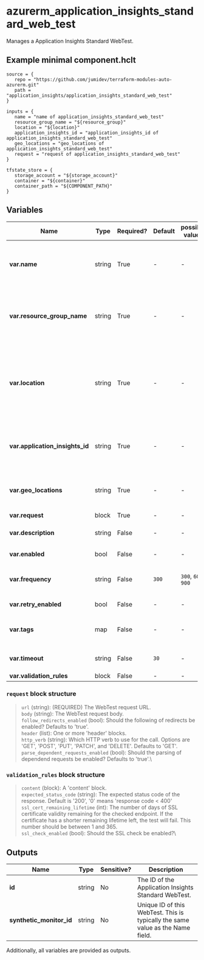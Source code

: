 # azurerm_application_insights_standard_web_test

Manages a Application Insights Standard WebTest.

## Example minimal component.hclt

```hcl
source = {
   repo = "https://github.com/jumidev/terraform-modules-auto-azurerm.git" 
   path = "application_insights/application_insights_standard_web_test" 
}

inputs = {
   name = "name of application_insights_standard_web_test" 
   resource_group_name = "${resource_group}" 
   location = "${location}" 
   application_insights_id = "application_insights_id of application_insights_standard_web_test" 
   geo_locations = "geo_locations of application_insights_standard_web_test" 
   request = "request of application_insights_standard_web_test" 
}

tfstate_store = {
   storage_account = "${storage_account}" 
   container = "${container}" 
   container_path = "${COMPONENT_PATH}" 
}

```

## Variables

| Name | Type | Required? |  Default  |  possible values |  Description |
| ---- | ---- | --------- |  ----------- | ----------- | ----------- |
| **var.name** | string | True | -  |  -  |  The name which should be used for this Application Insights Standard WebTest. Changing this forces a new Application Insights Standard WebTest to be created. | 
| **var.resource_group_name** | string | True | -  |  -  |  The name of the Resource Group where the Application Insights Standard WebTest should exist. Changing this forces a new Application Insights Standard WebTest to be created. | 
| **var.location** | string | True | -  |  -  |  The Azure Region where the Application Insights Standard WebTest should exist. Changing this forces a new Application Insights Standard WebTest to be created. It needs to correlate with location of the parent resource (azurerm_application_insights) | 
| **var.application_insights_id** | string | True | -  |  -  |  The ID of the Application Insights instance on which the WebTest operates. Changing this forces a new Application Insights Standard WebTest to be created. | 
| **var.geo_locations** | string | True | -  |  -  |  Specifies a list of where to physically run the tests from to give global coverage for accessibility of your application. | 
| **var.request** | block | True | -  |  -  |  A `request` block. | 
| **var.description** | string | False | -  |  -  |  Purpose/user defined descriptive test for this WebTest. | 
| **var.enabled** | bool | False | -  |  -  |  Should the WebTest be enabled? | 
| **var.frequency** | string | False | `300`  |  `300`, `600`, `900`  |  Interval in seconds between test runs for this WebTest. Valid options are `300`, `600` and `900`. Defaults to `300`. | 
| **var.retry_enabled** | bool | False | -  |  -  |  Should the retry on WebTest failure be enabled? | 
| **var.tags** | map | False | -  |  -  |  A mapping of tags which should be assigned to the Application Insights Standard WebTest. | 
| **var.timeout** | string | False | `30`  |  -  |  Seconds until this WebTest will timeout and fail. Default is `30`. | 
| **var.validation_rules** | block | False | -  |  -  |  A `validation_rules` block. | 

### `request` block structure

> `url` (string): (REQUIRED) The WebTest request URL.\
> `body` (string): The WebTest request body.\
> `follow_redirects_enabled` (bool): Should the following of redirects be enabled? Defaults to 'true'.\
> `header` (list): One or more 'header' blocks.\
> `http_verb` (string): Which HTTP verb to use for the call. Options are 'GET', 'POST', 'PUT', 'PATCH', and 'DELETE'. Defaults to 'GET'.\
> `parse_dependent_requests_enabled` (bool): Should the parsing of dependend requests be enabled? Defaults to 'true'.\

### `validation_rules` block structure

> `content` (block): A 'content' block.\
> `expected_status_code` (string): The expected status code of the response. Default is '200', '0' means 'response code < 400'\
> `ssl_cert_remaining_lifetime` (int): The number of days of SSL certificate validity remaining for the checked endpoint. If the certificate has a shorter remaining lifetime left, the test will fail. This number should be between 1 and 365.\
> `ssl_check_enabled` (bool): Should the SSL check be enabled?\



## Outputs

| Name | Type | Sensitive? | Description |
| ---- | ---- | --------- | --------- |
| **id** | string | No  | The ID of the Application Insights Standard WebTest. | 
| **synthetic_monitor_id** | string | No  | Unique ID of this WebTest. This is typically the same value as the Name field. | 

Additionally, all variables are provided as outputs.
